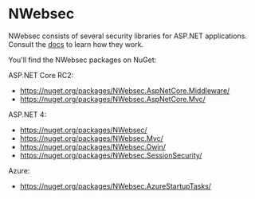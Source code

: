 # NWebsec
NWebsec consists of several security libraries for ASP.NET applications. Consult the [docs](https://docs.nwebsec.com/) to learn how they work.

You'll find the NWebsec packages on NuGet:

ASP.NET Core RC2:

* <https://nuget.org/packages/NWebsec.AspNetCore.Middleware/>
* <https://nuget.org/packages/NWebsec.AspNetCore.Mvc/>

ASP.NET 4:

* <https://nuget.org/packages/NWebsec/>
* <https://nuget.org/packages/NWebsec.Mvc/>
* <https://nuget.org/packages/NWebsec.Owin/>
* <https://nuget.org/packages/NWebsec.SessionSecurity/>

Azure:

* <https://nuget.org/packages/NWebsec.AzureStartupTasks/>
